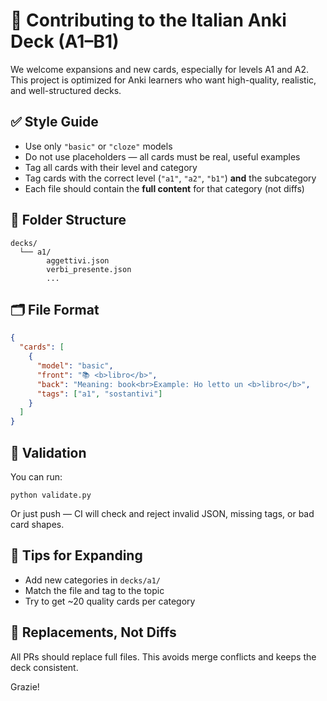 # 🧠 Contributing to the Italian Anki Deck (A1–B1)

We welcome expansions and new cards, especially for levels A1 and A2. This project is optimized for Anki learners who want high-quality, realistic, and well-structured decks.

## ✅ Style Guide

* Use only `"basic"` or `"cloze"` models
* Do not use placeholders — all cards must be real, useful examples
* Tag all cards with their level and category
* Tag cards with the correct level (`"a1"`, `"a2"`, `"b1"`) **and** the subcategory
* Each file should contain the **full content** for that category (not diffs)

## 🧱 Folder Structure

```
decks/
  └── a1/
        aggettivi.json
        verbi_presente.json
        ...
```

## 🗂 File Format

```json
{
  "cards": [
    {
      "model": "basic",
      "front": "📚 <b>libro</b>",
      "back": "Meaning: book<br>Example: Ho letto un <b>libro</b>",
      "tags": ["a1", "sostantivi"]
    }
  ]
}
```

## 🧪 Validation

You can run:

```
python validate.py
```

Or just push — CI will check and reject invalid JSON, missing tags, or bad card shapes.

## 🧠 Tips for Expanding

- Add new categories in `decks/a1/`
- Match the file and tag to the topic
- Try to get ~20 quality cards per category

## 🔄 Replacements, Not Diffs

All PRs should replace full files. This avoids merge conflicts and keeps the deck consistent.

Grazie!
